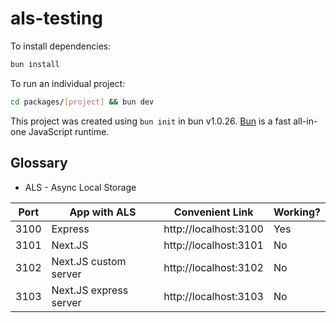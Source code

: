 # als-testing

To install dependencies:

```bash
bun install
```

To run an individual project:

```bash
cd packages/[project] && bun dev
```

This project was created using `bun init` in bun v1.0.26. [Bun](https://bun.sh) is a fast all-in-one JavaScript runtime.

## Glossary

- ALS - Async Local Storage

| Port | App with ALS           | Convenient Link       | Working? |
| ---- | ---------------------- | --------------------- | -------- |
| 3100 | Express                | http://localhost:3100 | Yes      |
| 3101 | Next.JS                | http://localhost:3101 | No       |
| 3102 | Next.JS custom server  | http://localhost:3102 | No       |
| 3103 | Next.JS express server | http://localhost:3103 | No       |
